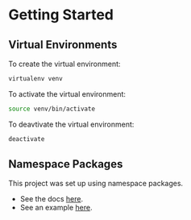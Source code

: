 # Getting Started

## Virtual Environments

To create the virtual environment:

```bash
virtualenv venv
```

To activate the virtual environment:

```bash
source venv/bin/activate
```

To deavtivate the virtual environment:

```bash
deactivate
```

## Namespace Packages

This project was set up using namespace packages.

* See the docs [here](https://packaging.python.org/guides/packaging-namespace-packages/).
* See an example [here](https://github.com/pypa/sample-namespace-packages/tree/master/pkgutil).
